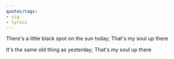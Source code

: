```yaml
---
quotes/tags:
- sig
- lyrics
---
```




There's a little black spot on the sun today; That's my soul up there

It's the same old thing as yesterday; That's my soul up there